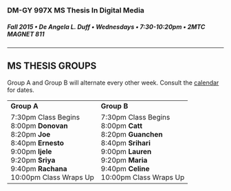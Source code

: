 ### DM-GY 997X MS Thesis In Digital Media
##### Fall 2015 • De Angela L. Duff • Wednesdays • 7:30-10:20pm • 2MTC MAGNET 811 

---

## MS THESIS GROUPS

Group A and Group B will alternate every other week. Consult the <a href="dm997X_ms_thesis_calendar.md">calendar</a> for dates.
<table>
<tr>
    <td><strong>Group A</strong></td>
    <td><strong>Group B</strong></td>
</tr>
<tr>
    <td>
    7:30pm Class Begins<br>
    8:00pm <strong>Donovan</strong><br>
    8:20pm <strong>Joe</strong><br>
    8:40pm <strong>Ernesto</strong><br>
    9:00pm <strong>Ijele</strong><br>
    9:20pm <strong>Sriya</strong><br>
    9:40pm <strong>Rachana</strong><br>
    10:00pm Class Wraps Up
    </td>
    <td>7:30pm Class Begins<br>
    8:00pm <strong>Catt</strong><br>
    8:20pm <strong>Guanchen</strong><br>
    8:40pm <strong>Srihari</strong><br>
    9:00pm <strong>Lauren</strong><br>
    9:20pm <strong>Maria</strong><br>
    9:40pm <strong>Celine</strong><br>
    10:00pm Class Wraps Up
    </td>
</tr>
</table>








